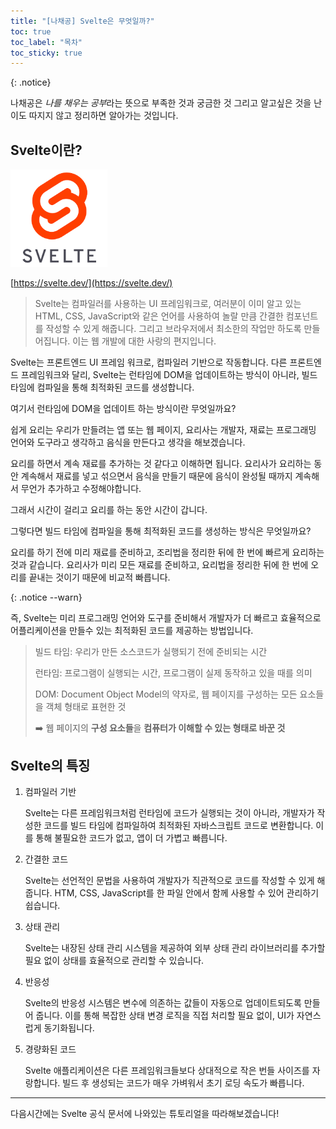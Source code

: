 ```yaml
---
title: "[나채공] Svelte은 무엇일까?"
toc: true
toc_label: "목차"
toc_sticky: true
---
```


{: .notice}

<span class="hlm">나채공</span>은 *나를 채우는 공부*라는 뜻으로 부족한 것과 궁금한 것 그리고 알고싶은 것을 난이도 따지지 않고 정리하면 알아가는 것입니다.

## Svelte이란?

<img src="/../images/2025-03-13-Svelte에대해 알아보자/Svelte-logo.png" alt="Svelte Framework: A Modern Approach to Building Reactive User Interfaces" style="zoom:67%;" />

[https://svelte.dev/](https://svelte.dev/)

> Svelte는 컴파일러를 사용하는 UI 프레임워크로, 여러분이 이미 알고 있는 HTML, CSS, JavaScript와 같은 언어를 사용하여 놀랄 만큼 간결한 컴포넌트를 작성할 수 있게 해줍니다. 그리고 브라우저에서 최소한의 작업만 하도록 만들어집니다. 이는 웹 개발에 대한 사랑의 편지입니다.

Svelte는  프론트엔드 UI 프레임 워크로, 컴파일러 기반으로 작동합니다. 다른 프론트엔드 프레임워크와 달리, Svelte는 런타임에 DOM을 업데이트하는 방식이 아니라, 빌드 타임에 컴파일을 통해 최적화된 코드를 생성합니다.



여기서 런타임에 DOM을 업데이트 하는 방식이란 무엇일까요?

쉽게 요리는 우리가 만들려는 앱 또는 웹 페이지, 요리사는 개발자, 재료는 프로그래밍 언어와 도구라고 생각하고 음식을 만든다고 생각을 해보겠습니다.



요리를 하면서 계속 재료를 추가하는 것 같다고 이해하면 됩니다. 요리사가 요리하는 동안 계속해서 재료를 넣고 섞으면서 음식을 만들기 때문에 음식이 완성될 때까지 계속해서 무언가 추가하고 수정해야합니다. 

그래서 시간이 걸리고 요리를 하는 동안 시간이 갑니다.



그렇다면 빌드 타임에 컴파일을 통해 최적화된 코드를 생성하는 방식은 무엇일까요?

요리를 하기 전에 미리 재료를 준비하고, 조리법을 정리한 뒤에 한 번에 빠르게 요리하는 것과 같습니다. 요리사가 미리 모든 재료를 준비하고, 요리법을 정리한 뒤에 한 번에 오리를 끝내는 것이기 때문에 비교적 빠릅니다.



{: .notice --warn}

즉, Svelte는 미리 프로그래밍 언어와 도구를 준비해서 개발자가 더 빠르고 효율적으로 어플리케이션을 만들수 있는 최적화된 코드를 제공하는 방법입니다.



> 빌드 타임: 우리가 만든 소스코드가 실행되기 전에 준비되는 시간
>
> 런타임: 프로그램이 실행되는 시간, 프로그램이 실제 동작하고 있을 때를 의미
>
> DOM: Document Object Model의 약자로, 웹 페이지를 구성하는 모든 요소들을 객체 형태로 표현한 것
>
> ➡️ 웹 페이지의 **구성 요소들**을 **컴퓨터가 이해할 수 있는 형태로 바꾼 것**

## Svelte의 특징

1. 컴파일러 기반

   Svelte는 다른 프레임워크처럼 런타임에 코드가 실행되는 것이 아니라, 개발자가 작성한 코드를 빌드 타임에 컴파일하여 최적화된 자바스크립트 코드로 변환합니다. 이를 통해 불필요한 코드가 없고, 앱이 더 가볍고 빠릅니다.

2. 간결한 코드

   Svelte는 선언적인 문법을 사용하여 개발자가 직관적으로 코드를 작성할 수 있게 해줍니다. HTM, CSS, JavaScript를 한 파일 안에서 함께 사용할 수 있어 관리하기 쉽습니다.

3. 상태 관리

   Svelte는 내장된 상태 관리 시스템을 제공하여 외부 상태 관리 라이브러리를 추가할 필요 없이 상태를 효율적으로 관리할 수 있습니다.

4. 반응성

   Svelte의 반응성 시스템은 변수에 의존하는 값들이 자동으로 업데이트되도록 만들어 줍니다. 이를 통해 복잡한 상태 변경 로직을 직접 처리할 필요 없이, UI가 자연스럽게 동기화됩니다.

5. 경량화된 코드

   Svelte 애플리케이션은 다른 프레임워크들보다 상대적으로 작은 번들 사이즈를 자랑합니다. 빌드 후 생성되는 코드가 매우 가벼워서 초기 로딩 속도가 빠릅니다.





---

다음시간에는 Svelte 공식 문서에 나와있는 튜토리얼을 따라해보겠습니다!